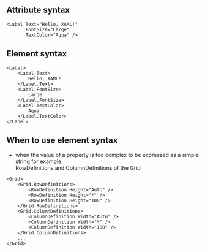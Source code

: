 ## Attribute syntax
```xaml
<Label Text="Hello, XAML!"
       FontSize="Large"
       TextColor="Aqua" />
```

## Element syntax
```xaml
<Label>
    <Label.Text>
        Hello, XAML!
    </Label.Text>
    <Label.FontSize>
        Large
    </Label.FontSize>
    <Label.TextColor>
        Aqua
    </Label.TextColor>
</Label>
```

## When to use element syntax
* when the value of a property is too complex to be expressed as a simple string for example:  
RowDefinitions and ColumnDefinitions of the Grid
```xaml
<Grid>
    <Grid.RowDefinitions>
        <RowDefinition Height="Auto" />
        <RowDefinition Height="*" />
        <RowDefinition Height="100" />
    </Grid.RowDefinitions>
    <Grid.ColumnDefinitions>
        <ColumnDefinition Width="Auto" />
        <ColumnDefinition Width="*" />
        <ColumnDefinition Width="100" />
    </Grid.ColumnDefinitions>
    ...
</Grid>
```
